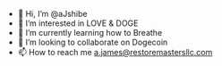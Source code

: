 - 👋 Hi, I’m @aJshibe
- 👀 I’m interested in LOVE & DOGE
- 🌱 I’m currently learning how to Breathe
- 💞️ I’m looking to collaborate on Dogecoin
- 📫 How to reach me a.james@restoremastersllc.com

<!---
aJshibe/aJshibe is a ✨ special ✨ repository because its `README.md` (this file) appears on your GitHub profile.
You can click the Preview link to take a look at your changes.
--->
